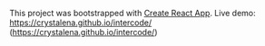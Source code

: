 This project was bootstrapped with [Create React App](https://github.com/facebookincubator/create-react-app).
Live demo: https://crystalena.github.io/intercode/ (https://crystalena.github.io/intercode/)
